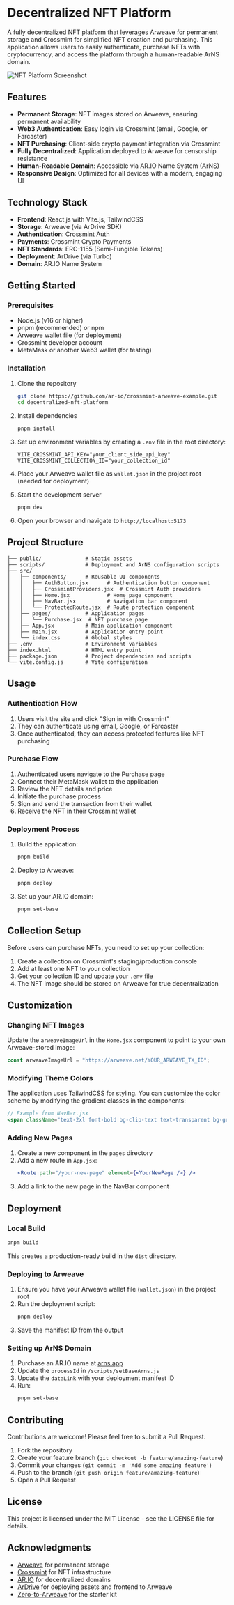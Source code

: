 # Decentralized NFT Platform

A fully decentralized NFT platform that leverages Arweave for permanent storage and Crossmint for simplified NFT creation and purchasing. This application allows users to easily authenticate, purchase NFTs with cryptocurrency, and access the platform through a human-readable ArNS domain.

![NFT Platform Screenshot](https://btruuwgkero6dqsk6y2w72kgbtfbncafhdch3bepa33cdpxxdhfa.arweave.net/DONKWMokXeHCSvY1b-lGDMoWiAU4xH2Ejwb2Ib73Gco)

## Features

- **Permanent Storage**: NFT images stored on Arweave, ensuring permanent availability
- **Web3 Authentication**: Easy login via Crossmint (email, Google, or Farcaster)
- **NFT Purchasing**: Client-side crypto payment integration via Crossmint
- **Fully Decentralized**: Application deployed to Arweave for censorship resistance
- **Human-Readable Domain**: Accessible via AR.IO Name System (ArNS)
- **Responsive Design**: Optimized for all devices with a modern, engaging UI

## Technology Stack

- **Frontend**: React.js with Vite.js, TailwindCSS
- **Storage**: Arweave (via ArDrive SDK)
- **Authentication**: Crossmint Auth
- **Payments**: Crossmint Crypto Payments
- **NFT Standards**: ERC-1155 (Semi-Fungible Tokens)
- **Deployment**: ArDrive (via Turbo)
- **Domain**: AR.IO Name System

## Getting Started

### Prerequisites

- Node.js (v16 or higher)
- pnpm (recommended) or npm
- Arweave wallet file (for deployment)
- Crossmint developer account
- MetaMask or another Web3 wallet (for testing)

### Installation

1. Clone the repository
   ```bash
   git clone https://github.com/ar-io/crossmint-arweave-example.git
   cd decentralized-nft-platform
   ```

2. Install dependencies
   ```bash
   pnpm install
   ```

3. Set up environment variables by creating a `.env` file in the root directory:
   ```
   VITE_CROSSMINT_API_KEY="your_client_side_api_key"
   VITE_CROSSMINT_COLLECTION_ID="your_collection_id"
   ```

4. Place your Arweave wallet file as `wallet.json` in the project root (needed for deployment)

5. Start the development server
   ```bash
   pnpm dev
   ```

6. Open your browser and navigate to `http://localhost:5173`

## Project Structure

```
├── public/              # Static assets
├── scripts/             # Deployment and ArNS configuration scripts
├── src/
│   ├── components/      # Reusable UI components
│   │   ├── AuthButton.jsx      # Authentication button component
│   │   ├── CrossmintProviders.jsx  # Crossmint Auth providers
│   │   ├── Home.jsx            # Home page component
│   │   ├── NavBar.jsx          # Navigation bar component
│   │   └── ProtectedRoute.jsx  # Route protection component
│   ├── pages/           # Application pages
│   │   └── Purchase.jsx  # NFT purchase page
│   ├── App.jsx          # Main application component
│   ├── main.jsx         # Application entry point
│   └── index.css        # Global styles
├── .env                 # Environment variables
├── index.html           # HTML entry point
├── package.json         # Project dependencies and scripts
└── vite.config.js       # Vite configuration
```

## Usage

### Authentication Flow

1. Users visit the site and click "Sign in with Crossmint"
2. They can authenticate using email, Google, or Farcaster
3. Once authenticated, they can access protected features like NFT purchasing

### Purchase Flow

1. Authenticated users navigate to the Purchase page
2. Connect their MetaMask wallet to the application
3. Review the NFT details and price
4. Initiate the purchase process
5. Sign and send the transaction from their wallet
6. Receive the NFT in their Crossmint wallet

### Deployment Process

1. Build the application:
   ```bash
   pnpm build
   ```

2. Deploy to Arweave:
   ```bash
   pnpm deploy
   ```

3. Set up your AR.IO domain:
   ```bash
   pnpm set-base
   ```

## Collection Setup

Before users can purchase NFTs, you need to set up your collection:

1. Create a collection on Crossmint's staging/production console
2. Add at least one NFT to your collection
3. Get your collection ID and update your `.env` file
4. The NFT image should be stored on Arweave for true decentralization

## Customization

### Changing NFT Images

Update the `arweaveImageUrl` in the `Home.jsx` component to point to your own Arweave-stored image:

```jsx
const arweaveImageUrl = "https://arweave.net/YOUR_ARWEAVE_TX_ID";
```

### Modifying Theme Colors

The application uses TailwindCSS for styling. You can customize the color scheme by modifying the gradient classes in the components:

```jsx
// Example from NavBar.jsx
<span className="text-2xl font-bold bg-clip-text text-transparent bg-gradient-to-r from-indigo-600 to-purple-600">
```

### Adding New Pages

1. Create a new component in the `pages` directory
2. Add a new route in `App.jsx`:
   ```jsx
   <Route path="/your-new-page" element={<YourNewPage />} />
   ```
3. Add a link to the new page in the NavBar component

## Deployment

### Local Build

```bash
pnpm build
```

This creates a production-ready build in the `dist` directory.

### Deploying to Arweave

1. Ensure you have your Arweave wallet file (`wallet.json`) in the project root
2. Run the deployment script:
   ```bash
   pnpm deploy
   ```
3. Save the manifest ID from the output

### Setting up ArNS Domain

1. Purchase an AR.IO name at [arns.app](https://arns.app/)
2. Update the `processId` in `/scripts/setBaseArns.js`
3. Update the `dataLink` with your deployment manifest ID
4. Run:
   ```bash
   pnpm set-base
   ```

## Contributing

Contributions are welcome! Please feel free to submit a Pull Request.

1. Fork the repository
2. Create your feature branch (`git checkout -b feature/amazing-feature`)
3. Commit your changes (`git commit -m 'Add some amazing feature'`)
4. Push to the branch (`git push origin feature/amazing-feature`)
5. Open a Pull Request

## License

This project is licensed under the MIT License - see the LICENSE file for details.

## Acknowledgments

- [Arweave](https://www.arweave.org/) for permanent storage
- [Crossmint](https://www.crossmint.com/) for NFT infrastructure
- [AR.IO](https://ar.io/) for decentralized domains
-  [ArDrive](https://ardrive.io) for deploying assets and frontend to Arweave
- [Zero-to-Arweave](https://github.com/ar-io/ZeroToArweave-StarterKit) for the starter kit
